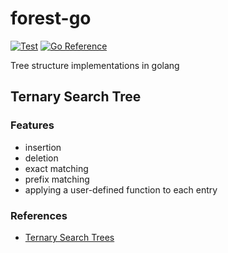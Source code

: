 # forest-go

[![Test](https://github.com/nihei9/forest-go/actions/workflows/test.yml/badge.svg)](https://github.com/nihei9/forest-go/actions/workflows/test.yml) [![Go Reference](https://pkg.go.dev/badge/github.com/nihei9/forest-go.svg)](https://pkg.go.dev/github.com/nihei9/forest-go)

Tree structure implementations in golang

## Ternary Search Tree

### Features

* insertion
* deletion
* exact matching
* prefix matching
* applying a user-defined function to each entry

### References

* [Ternary Search Trees](https://www.cs.upc.edu/~ps/downloads/tst/tst.html)
